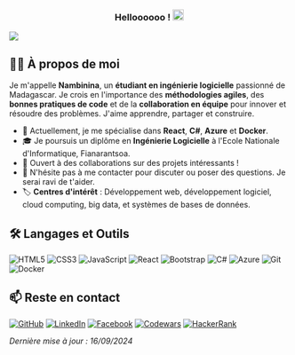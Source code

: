<h3 align="center"> Helloooooo ! <img src="https://github.com/vimalverma558/vimalverma558/blob/v2/img/Hi.gif" width="20px"></h3>

<a href="https://github.com/404"><img src="https://user-images.githubusercontent.com/73097560/115834477-dbab4500-a447-11eb-908a-139a6edaec5c.gif"></a>

## 👨‍💻 À propos de moi

Je m'appelle **Nambinina**, un **étudiant en ingénierie logicielle** passionné de Madagascar. Je crois en l'importance des **méthodologies agiles**, des **bonnes pratiques de code** et de la **collaboration en équipe** pour innover et résoudre des problèmes. J'aime apprendre, partager et construire.

- 🌱 Actuellement, je me spécialise dans **React**, **C#**, **Azure** et **Docker**.
- 🎓 Je poursuis un diplôme en **Ingénierie Logicielle** à l'Ecole Nationale d'Informatique, Fianarantsoa.
- 💼 Ouvert à des collaborations sur des projets intéressants !
- 💬 N'hésite pas à me contacter pour discuter ou poser des questions. Je serai ravi de t'aider.
- 🏷️ **Centres d'intérêt** : Développement web, développement logiciel, cloud computing, big data, et systèmes de bases de données.

## 🛠️ Langages et Outils

![HTML5](https://img.shields.io/badge/HTML5-E34F26?style=for-the-badge&logo=html5&logoColor=white)
![CSS3](https://img.shields.io/badge/CSS3-1572B6?style=for-the-badge&logo=css3&logoColor=white)
![JavaScript](https://img.shields.io/badge/JavaScript-F7DF1E?style=for-the-badge&logo=javascript&logoColor=black)
![React](https://img.shields.io/badge/React-61DAFB?style=for-the-badge&logo=react&logoColor=black)
![Bootstrap](https://img.shields.io/badge/Bootstrap-7952B3?style=for-the-badge&logo=bootstrap&logoColor=white)
![C#](https://img.shields.io/badge/C%23-239120?style=for-the-badge&logo=c-sharp&logoColor=white)
![Azure](https://img.shields.io/badge/Microsoft_Azure-0078D4?style=for-the-badge&logo=microsoft-azure&logoColor=white)
![Git](https://img.shields.io/badge/Git-F05032?style=for-the-badge&logo=git&logoColor=white)
![Docker](https://img.shields.io/badge/Docker-2496ED?style=for-the-badge&logo=docker&logoColor=white)

## 📫 Reste en contact

[![GitHub](https://img.shields.io/badge/GitHub-181717?style=for-the-badge&logo=github&logoColor=white)](https://github.com/Nambinina-H)
[![LinkedIn](https://img.shields.io/badge/LinkedIn-0A66C2?style=for-the-badge&logo=linkedin&logoColor=white)](https://www.linkedin.com/in/nambinina-hasina-rasoanaivo/)
[![Facebook](https://img.shields.io/badge/Facebook-1877F2?style=for-the-badge&logo=facebook&logoColor=white)](https://www.facebook.com/100083606024621)
[![Codewars](https://img.shields.io/badge/Codewars-B1361E?style=for-the-badge&logo=codewars&logoColor=white)](https://www.codewars.com/users/Nambinina-H)
[![HackerRank](https://img.shields.io/badge/HackerRank-00EA64?style=for-the-badge&logo=hackerrank&logoColor=white)](https://www.hackerrank.com/Nambinina)

_Dernière mise à jour : 16/09/2024_
